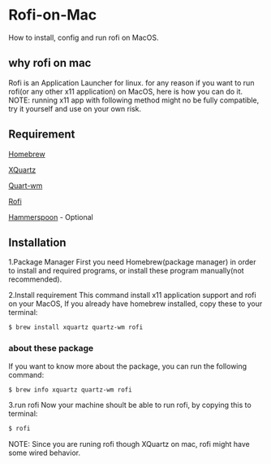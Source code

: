 # Rofi-on-Mac
How to install, config and run rofi on MacOS.

## why rofi on mac
Rofi is an Application Launcher for linux.
for any reason if you want to run rofi(or any other x11 application) on MacOS,
here is how you can do it.
NOTE: running x11 app with following method might no be fully compatible, try it yourself and use on your own risk.

## Requirement
[Homebrew](https://brew.sh/)

[XQuartz](https://www.xquartz.org/)

[Quart-wm](https://gitlab.freedesktop.org/xorg/app/quartz-wm)

[Rofi](https://davatorium.github.io/rofi/)

[Hammerspoon](https://www.hammerspoon.org/) - Optional

## Installation
1.Package Manager
First you need Homebrew(package manager) in order to install and required programs,
or install these program manually(not recommended).

2.Install requirement
This command install x11 application support and rofi on your MacOS,
If you already have homebrew installed, copy these to your terminal:
```bash
$ brew install xquartz quartz-wm rofi
```
### about these package
If you want to know more about the package, you can run the following command:
```bash
$ brew info xquartz quartz-wm rofi
```

3.run rofi
Now your machine shoult be able to run rofi, by copying this to terminal:
```bash
$ rofi
```

NOTE: Since you are runing rofi though XQuartz on mac, rofi might have some wired behavior.
